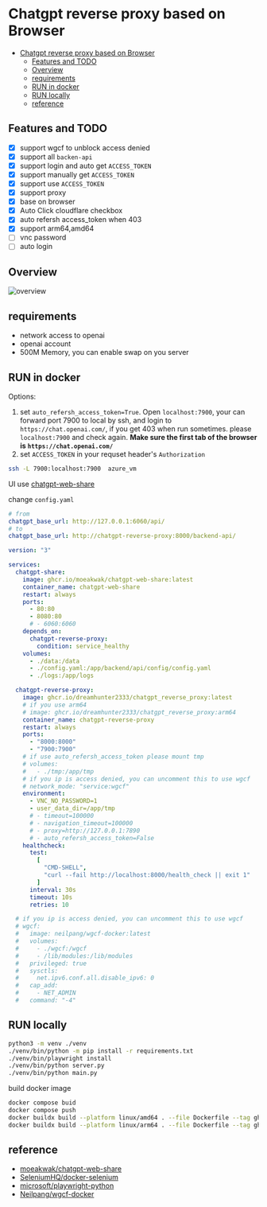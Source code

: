 # Chatgpt reverse proxy based on Browser

- [Chatgpt reverse proxy based on Browser](#chatgpt-reverse-proxy-based-on-browser)
  - [Features and TODO](#features-and-todo)
  - [Overview](#overview)
  - [requirements](#requirements)
  - [RUN in docker](#run-in-docker)
  - [RUN locally](#run-locally)
  - [reference](#reference)

## Features and TODO

- [x] support wgcf to unblock access denied
- [x] support all `backen-api`
- [x] support login and auto get `ACCESS_TOKEN`
- [x] support manually get `ACCESS_TOKEN`
- [x] support use `ACCESS_TOKEN`
- [x] support proxy
- [x] base on browser
- [x] Auto Click cloudflare checkbox
- [x] auto refersh access_token when 403
- [x] support arm64,amd64
- [ ] vnc password
- [ ] auto login

## Overview

![overview](overview.png)

## requirements

- network access to openai
- openai account
- 500M Memory, you can enable swap on you server

## RUN in docker

Options:

1. set `auto_refersh_access_token=True`. Open `localhost:7900`, your can forward port 7900 to local by ssh, and login to `https://chat.openai.com/`, if you get 403 when run sometimes. please `localhost:7900` and check again. **Make sure the first tab of the browser is `https://chat.openai.com/`**
2. set `ACCESS_TOKEN` in your requset header's `Authorization`

```bash
ssh -L 7900:localhost:7900  azure_vm
```

UI use [chatgpt-web-share](https://github.com/moeakwak/chatgpt-web-share/wiki/%E4%B8%AD%E6%96%87%E6%8C%87%E5%8D%97)

change `config.yaml`

```yaml
# from
chatgpt_base_url: http://127.0.0.1:6060/api/
# to
chatgpt_base_url: http://chatgpt-reverse-proxy:8000/backend-api/
```

```yaml
version: "3"

services:
  chatgpt-share:
    image: ghcr.io/moeakwak/chatgpt-web-share:latest
    container_name: chatgpt-web-share
    restart: always
    ports:
      - 80:80
      - 8080:80
      # - 6060:6060
    depends_on:
      chatgpt-reverse-proxy:
        condition: service_healthy
    volumes:
      - ./data:/data
      - ./config.yaml:/app/backend/api/config/config.yaml
      - ./logs:/app/logs

  chatgpt-reverse-proxy:
    image: ghcr.io/dreamhunter2333/chatgpt_reverse_proxy:latest
    # if you use arm64
    # image: ghcr.io/dreamhunter2333/chatgpt_reverse_proxy:arm64
    container_name: chatgpt-reverse-proxy
    restart: always
    ports:
      - "8000:8000"
      - "7900:7900"
    # if use auto_refersh_access_token please mount tmp
    # volumes:
    #   - ./tmp:/app/tmp
    # if you ip is access denied, you can uncomment this to use wgcf
    # network_mode: "service:wgcf"
    environment:
      - VNC_NO_PASSWORD=1
      - user_data_dir=/app/tmp
      # - timeout=100000
      # - navigation_timeout=100000
      # - proxy=http://127.0.0.1:7890
      # - auto_refersh_access_token=False
    healthcheck:
      test:
        [
          "CMD-SHELL",
          "curl --fail http://localhost:8000/health_check || exit 1"
        ]
      interval: 30s
      timeout: 10s
      retries: 10

  # if you ip is access denied, you can uncomment this to use wgcf
  # wgcf:
  #   image: neilpang/wgcf-docker:latest
  #   volumes:
  #     - ./wgcf:/wgcf
  #     - /lib/modules:/lib/modules
  #   privileged: true
  #   sysctls:
  #     net.ipv6.conf.all.disable_ipv6: 0
  #   cap_add:
  #     - NET_ADMIN
  #   command: "-4"
```

## RUN locally

```bash
python3 -m venv ./venv
./venv/bin/python -m pip install -r requirements.txt
./venv/bin/playwright install
./venv/bin/python server.py
./venv/bin/python main.py
```

build docker image

```bash
docker compose buid
docker compose push
docker buildx build --platform linux/amd64 . --file Dockerfile --tag ghcr.io/dreamhunter2333/chatgpt_reverse_proxy:latest --push
docker buildx build --platform linux/arm64 . --file Dockerfile --tag ghcr.io/dreamhunter2333/chatgpt_reverse_proxy:arm64 --push
```

## reference

- [moeakwak/chatgpt-web-share](https://github.com/moeakwak/chatgpt-web-share/wiki/%E4%B8%AD%E6%96%87%E6%8C%87%E5%8D%97)
- [SeleniumHQ/docker-selenium](https://github.com/SeleniumHQ/docker-selenium)
- [microsoft/playwright-python](https://github.com/microsoft/playwright-python)
- [Neilpang/wgcf-docker](https://github.com/Neilpang/wgcf-docker)
